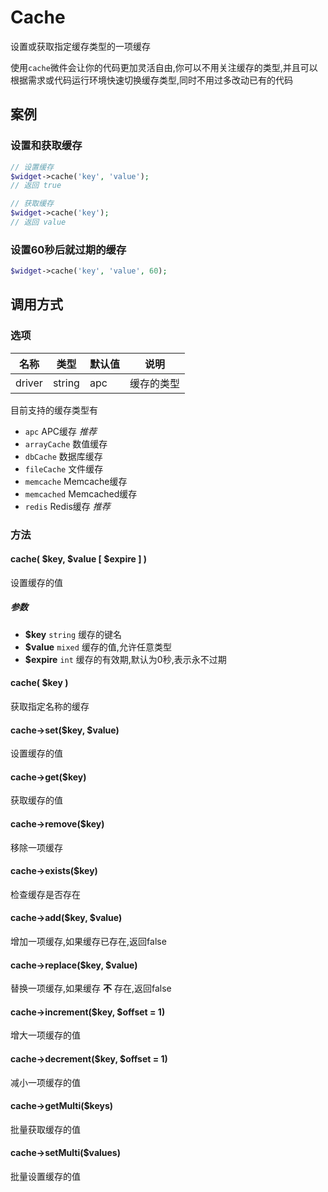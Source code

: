 Cache
=====

设置或获取指定缓存类型的一项缓存

使用`cache`微件会让你的代码更加灵活自由,你可以不用关注缓存的类型,并且可以根据需求或代码运行环境快速切换缓存类型,同时不用过多改动已有的代码

案例
----

### 设置和获取缓存
```php
// 设置缓存
$widget->cache('key', 'value');
// 返回 true

// 获取缓存
$widget->cache('key');
// 返回 value
```

### 设置60秒后就过期的缓存
```php
$widget->cache('key', 'value', 60);
```

调用方式
-------

### 选项

| 名称      | 类型   | 默认值    | 说明                                                                                  |
|-----------|--------|-----------|-----------------------------------------------------------------|
| driver    | string | apc       | 缓存的类型                                                      |

目前支持的缓存类型有

* `apc` APC缓存 *推荐*
* `arrayCache` 数值缓存
* `dbCache` 数据库缓存
* `fileCache` 文件缓存
* `memcache` Memcache缓存
* `memcached` Memcached缓存
* `redis` Redis缓存 *推荐*

### 方法

#### cache( $key, $value [ $expire ] )
设置缓存的值
##### 参数
* **$key** `string` 缓存的键名
* **$value** `mixed` 缓存的值,允许任意类型
* **$expire** `int` 缓存的有效期,默认为0秒,表示永不过期

#### cache( $key )
获取指定名称的缓存

#### cache->set($key, $value)
设置缓存的值

#### cache->get($key)
获取缓存的值

#### cache->remove($key)
移除一项缓存

#### cache->exists($key)
检查缓存是否存在

#### cache->add($key, $value)
增加一项缓存,如果缓存已存在,返回false

#### cache->replace($key, $value)
替换一项缓存,如果缓存 **不** 存在,返回false

#### cache->increment($key, $offset = 1)
增大一项缓存的值

#### cache->decrement($key, $offset = 1)
减小一项缓存的值

#### cache->getMulti($keys)
批量获取缓存的值

#### cache->setMulti($values)
批量设置缓存的值
